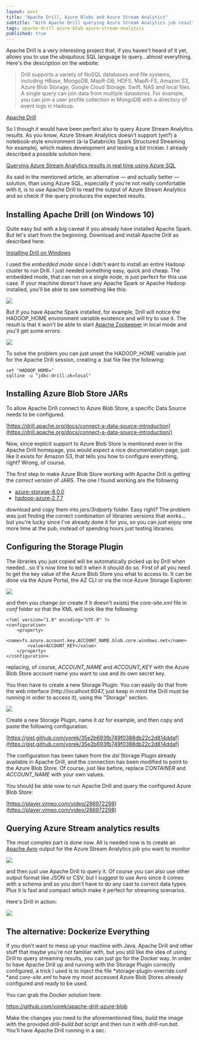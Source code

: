 ```yaml
---
layout: post
title: "Apache Drill, Azure Blobs and Azure Stream Analytics"
subtitle: "With Apache Drill querying Azure Stream Analytics job results in real time is really easy"
tags: apache-drill azure-blob azure-stream-analytics
published: true
---
```


Apache Drill is a very interesting project that, if you haven't heard of it yet,
allows you to use the ubiquitous SQL language to query…almost everything. Here's
the description on the website:

> Drill supports a variety of NoSQL databases and file systems, including HBase,
> MongoDB, MapR-DB, HDFS, MapR-FS, Amazon S3, Azure Blob Storage, Google Cloud
Storage, Swift, NAS and local files. A single query can join data from multiple
datastores. For example, you can join a user profile collection in MongoDB with
a directory of event logs in Hadoop.

[Apache Drill](https://drill.apache.org/)

So I though it would have been perfect also to query Azure Stream Analytics
results. As you know, Azure Stream Analytics doesn't support (yet?) a
notebook-style environment (à-la Databricks Spark Structured Streaming for
example), which makes development and testing a bit trickier. I already
described a possible solution here:

[Querying Azure Stream Analytics results in real time using Azure SQL](/2018/08/22/querying-azure-stream-analytics-results-in-real-time-using-azure-sql)

As said in the mentioned article, an alternative — and actually better —
solution, than using Azure SQL, especially if you're not really comfortable with
it, is to use Apache Drill to read the output of Azure Stream Analytics and so
check if the query produces the expected results.

## Installing Apache Drill (on Windows 10)

Quite easy but with a big caveat if you already have installed Apache Spark. But
let's start from the beginning. Download and install Apache Drill as described
here:

[Installing Drill on Windows](https://drill.apache.org/docs/installing-drill-on-windows/)

I used the *embedded mode* since I didn't want to install an entire Hadoop
cluster to run Drill. I just needed something easy, quick and cheap. The
embedded mode, that can run on a single node, is just perfect for this use case.
If your machine doesn't have any Apache Spark or Apache Hadoop installed, you'll
be able to see something like this:

![](/public/images/2018-08-28/image-02.png)

But if you have Apache Spark installed, for example, Drill will notice the
HADOOP_HOME environment variable existence and will try to use it. The result is
that it won't be able to start [Apache Zookeeper](http://zookeeper.apache.org/)
in local mode and you'll get some errors:

![](/public/images/2018-08-28/image-03.png)


To solve the problem you can just unset the HADOOP_HOME variable just for the
Apache Drill session, creating a .bat file like the following:

    set "HADOOP_HOME="
    sqlline -u "jdbc:drill:zk=local"

## Installing Azure Blob Store JARs

To allow Apache Drill connect to Azure Blob Store, a specific Data Source needs
to be configured.

[https://drill.apache.org/docs/connect-a-data-source-introduction](https://drill.apache.org/docs/connect-a-data-source-introduction/)

Now, since explicit support to Azure Blob Store is mentioned even in the Apache
Drill homepage, you would expect a nice documentation page, just like it exists
for Amazon S3, that tells you how to configure everything, right? Wrong, of
course.

The first step to make Azure Blob Store working with Apache Drill is getting the
*correct version* of JARS. The one I found working are the following

* [azure-storage-8.0.0](http://central.maven.org/maven2/com/microsoft/azure/azure-storage/8.0.0/azure-storage-8.0.0.jar)
* [hadoop-azure-2.7.7](http://central.maven.org/maven2/org/apache/hadoop/hadoop-azure/2.7.7/hadoop-azure-2.7.7.jar)

download and copy them into *jars/3rdparty* folder. Easy right? The problem was
just finding the correct combination of libraries versions that works…but you're
lucky since I've already done it for you, so you can just enjoy one more time at
the pub, instead of spending hours just testing libraries.

## Configuring the Storage Plugin

The libraries you just copied will be automatically picked up by Drill when
needed…so it's now time to tell it when it should do so. First of all you need
to get the key value of the Azure Blob Store you what to access to. It can be
done via the Azure Portal, the AZ CLI or via the nice Azure Storage Explorer:

![](/public/images/2018-08-28/image-04.png)


and then you change (or create if it doesn't exists) the *core-site.xml* file in
*conf* folder so that the XML will look like the following:

    <?xml version="1.0" encoding="UTF-8" ?>
    <configuration>
        <property>
           <name>fs.azure.account.key.ACCOUNT_NAME.blob.core.windows.net</name>
            <value>ACCOUNT_KEY</value>
        </property>
    </configuration>

replacing, of course, *ACCOUNT_NAME* and *ACCOUNT_KEY* with the Azure Blob Store
account name you want to use and its own secret key.

You then have to create a new Storage Plugin. You can easily do that from the
web interface (http://localhost:8047, just keep in mind the Drill must be
running in order to access it), using the "Storage" section.

![](/public/images/2018-08-28/image-05.png)


Create a new Storage Plugin, name it *az* for example, and then copy and paste
the following configuration.

[https://gist.github.com/yorek/35e2b693fb749f0388db22c2d814ddaf](https://gist.github.com/yorek/35e2b693fb749f0388db22c2d814ddaf)

The configuration has been taken from the *dsl* Storage Plugin already available
in Apache Drill, and the connection has been modified to point to the Azure Blob
Store. Of course, just like before, replace *CONTAINER* and *ACCOUNT_NAME* with
your own values.

You should be able now to run Apache Drill and query the configured Azure Blob
Store:

[https://player.vimeo.com/video/286972298](https://player.vimeo.com/video/286972298)

## Querying Azure Stream analytics results

The most complex part is done now. All is needed now is to create an [Apache
Avro](https://avro.apache.org/docs/current/index.html) output for the Azure
Stream Analytics job you want to monitor

![](/public/images/2018-08-28/image-06.png)

and then just use Apache Drill to query it. Of course you can also use other
output format like JSON or CSV, but I suggest to use Avro since it comes with a
schema and so you don't have to do any cast to correct data types. Plus it is
fast and compact which make it perfect for streaming scenarios.

Here's Drill in action:

![](/public/images/2018-08-28/image-07.png)

## The alternative: Dockerize Everything

If you don't want to mess up your machine with Java, Apache Drill and other
stuff that maybe you're not familiar with, but you still like the idea of using
Drill to query streaming results, you can just go for the Docker way. In order
to have Apache Drill up and running with the Storage Plugin correctly
configured, a trick I used is to inject the file *storage-plugin-override.conf
*and *core-site.xml* to have my most accessed Azure Blob Stores already
configured and ready to be used.

You can grab the Docker solution here:

https://github.com/yorek/apache-drill-azure-blob

Make the changes you need to the aforementioned files, build the image with the
provided *drill-build.bat* script and then run it with *drill-run.bat*. You'll
have Apache Drill running in a sec.
